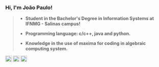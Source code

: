 ### **Hi, I'm João Paulo!**

> - **Student in the Bachelor's Degree in Information Systems at IFNMG - Salinas campus!**</p>
> - **Programming language: c/c++, java and python.** </p>
> - **Knowledge in the use of maxima for coding in algebraic computing system.** </p>

<div>
  <img src="https://cdn.jsdelivr.net/gh/devicons/devicon/icons/c/c-original.svg" width="20" height="20"/>
  <img src="https://cdn.jsdelivr.net/gh/devicons/devicon/icons/java/java-original.svg" width="20" height="20"/>
  <img src="https://cdn.jsdelivr.net/gh/devicons/devicon/icons/python/python-original.svg" width="20" height="20"/>
</div>
       
